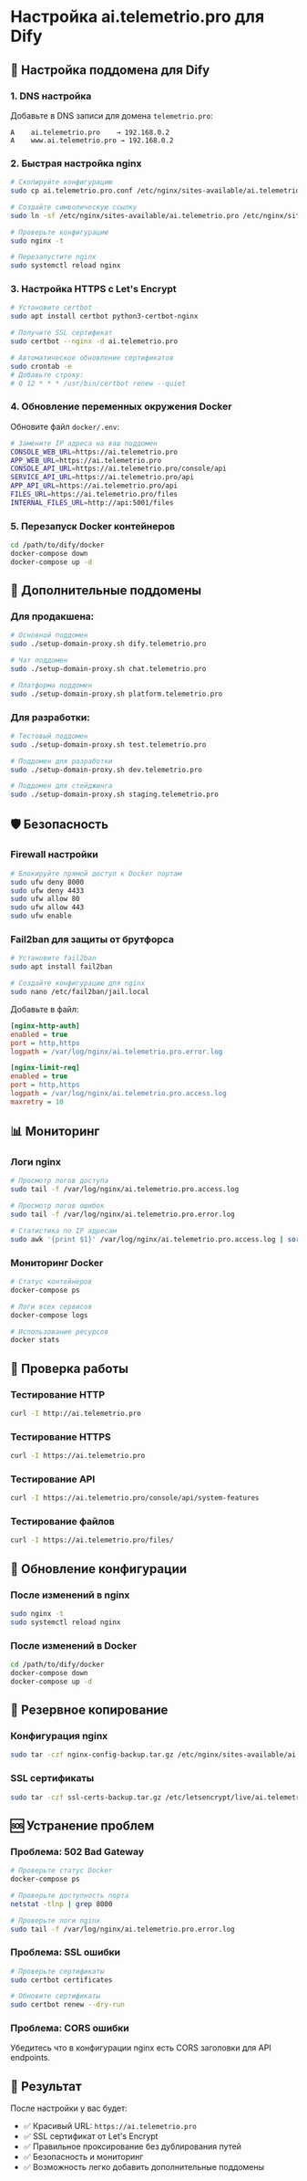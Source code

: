 # Настройка ai.telemetrio.pro для Dify

## 🎯 Настройка поддомена для Dify

### 1. DNS настройка
Добавьте в DNS записи для домена `telemetrio.pro`:

```
A    ai.telemetrio.pro    → 192.168.0.2
A    www.ai.telemetrio.pro → 192.168.0.2
```

### 2. Быстрая настройка nginx
```bash
# Скопируйте конфигурацию
sudo cp ai.telemetrio.pro.conf /etc/nginx/sites-available/ai.telemetrio.pro

# Создайте символическую ссылку
sudo ln -sf /etc/nginx/sites-available/ai.telemetrio.pro /etc/nginx/sites-enabled/

# Проверьте конфигурацию
sudo nginx -t

# Перезапустите nginx
sudo systemctl reload nginx
```

### 3. Настройка HTTPS с Let's Encrypt
```bash
# Установите certbot
sudo apt install certbot python3-certbot-nginx

# Получите SSL сертификат
sudo certbot --nginx -d ai.telemetrio.pro

# Автоматическое обновление сертификатов
sudo crontab -e
# Добавьте строку:
# 0 12 * * * /usr/bin/certbot renew --quiet
```

### 4. Обновление переменных окружения Docker
Обновите файл `docker/.env`:

```bash
# Замените IP адреса на ваш поддомен
CONSOLE_WEB_URL=https://ai.telemetrio.pro
APP_WEB_URL=https://ai.telemetrio.pro
CONSOLE_API_URL=https://ai.telemetrio.pro/console/api
SERVICE_API_URL=https://ai.telemetrio.pro/api
APP_API_URL=https://ai.telemetrio.pro/api
FILES_URL=https://ai.telemetrio.pro/files
INTERNAL_FILES_URL=http://api:5001/files
```

### 5. Перезапуск Docker контейнеров
```bash
cd /path/to/dify/docker
docker-compose down
docker-compose up -d
```

## 🔧 Дополнительные поддомены

### Для продакшена:
```bash
# Основной поддомен
sudo ./setup-domain-proxy.sh dify.telemetrio.pro

# Чат поддомен
sudo ./setup-domain-proxy.sh chat.telemetrio.pro

# Платформа поддомен
sudo ./setup-domain-proxy.sh platform.telemetrio.pro
```

### Для разработки:
```bash
# Тестовый поддомен
sudo ./setup-domain-proxy.sh test.telemetrio.pro

# Поддомен для разработки
sudo ./setup-domain-proxy.sh dev.telemetrio.pro

# Поддомен для стейджинга
sudo ./setup-domain-proxy.sh staging.telemetrio.pro
```

## 🛡️ Безопасность

### Firewall настройки
```bash
# Блокируйте прямой доступ к Docker портам
sudo ufw deny 8000
sudo ufw deny 4433
sudo ufw allow 80
sudo ufw allow 443
sudo ufw enable
```

### Fail2ban для защиты от брутфорса
```bash
# Установите fail2ban
sudo apt install fail2ban

# Создайте конфигурацию для nginx
sudo nano /etc/fail2ban/jail.local
```

Добавьте в файл:
```ini
[nginx-http-auth]
enabled = true
port = http,https
logpath = /var/log/nginx/ai.telemetrio.pro.error.log

[nginx-limit-req]
enabled = true
port = http,https
logpath = /var/log/nginx/ai.telemetrio.pro.access.log
maxretry = 10
```

## 📊 Мониторинг

### Логи nginx
```bash
# Просмотр логов доступа
sudo tail -f /var/log/nginx/ai.telemetrio.pro.access.log

# Просмотр логов ошибок
sudo tail -f /var/log/nginx/ai.telemetrio.pro.error.log

# Статистика по IP адресам
sudo awk '{print $1}' /var/log/nginx/ai.telemetrio.pro.access.log | sort | uniq -c | sort -nr | head -10
```

### Мониторинг Docker
```bash
# Статус контейнеров
docker-compose ps

# Логи всех сервисов
docker-compose logs

# Использование ресурсов
docker stats
```

## 🚀 Проверка работы

### Тестирование HTTP
```bash
curl -I http://ai.telemetrio.pro
```

### Тестирование HTTPS
```bash
curl -I https://ai.telemetrio.pro
```

### Тестирование API
```bash
curl -I https://ai.telemetrio.pro/console/api/system-features
```

### Тестирование файлов
```bash
curl -I https://ai.telemetrio.pro/files/
```

## 🔄 Обновление конфигурации

### После изменений в nginx
```bash
sudo nginx -t
sudo systemctl reload nginx
```

### После изменений в Docker
```bash
cd /path/to/dify/docker
docker-compose down
docker-compose up -d
```

## 📝 Резервное копирование

### Конфигурация nginx
```bash
sudo tar -czf nginx-config-backup.tar.gz /etc/nginx/sites-available/ai.telemetrio.pro /etc/nginx/sites-enabled/ai.telemetrio.pro
```

### SSL сертификаты
```bash
sudo tar -czf ssl-certs-backup.tar.gz /etc/letsencrypt/live/ai.telemetrio.pro/
```

## 🆘 Устранение проблем

### Проблема: 502 Bad Gateway
```bash
# Проверьте статус Docker
docker-compose ps

# Проверьте доступность порта
netstat -tlnp | grep 8000

# Проверьте логи nginx
sudo tail -f /var/log/nginx/ai.telemetrio.pro.error.log
```

### Проблема: SSL ошибки
```bash
# Проверьте сертификаты
sudo certbot certificates

# Обновите сертификаты
sudo certbot renew --dry-run
```

### Проблема: CORS ошибки
Убедитесь что в конфигурации nginx есть CORS заголовки для API endpoints.

## 🎉 Результат

После настройки у вас будет:
- ✅ Красивый URL: `https://ai.telemetrio.pro`
- ✅ SSL сертификат от Let's Encrypt
- ✅ Правильное проксирование без дублирования путей
- ✅ Безопасность и мониторинг
- ✅ Возможность легко добавить дополнительные поддомены
